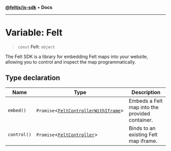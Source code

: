 [**@feltjs/js-sdk**](../../README.md) • **Docs**

***

# Variable: Felt

> `const` **Felt**: `object`

The Felt SDK is a library for embedding Felt maps into your website,
allowing you to control and inspect the map programmatically.

## Type declaration

| Name | Type | Description |
| ------ | ------ | ------ |
| `embed()` | `Promise`\<[`FeltControllerWithIframe`](../../types/interfaces/FeltControllerWithIframe.md)\> | Embeds a Felt map into the provided container. |
| `control()` | `Promise`\<[`FeltController`](../../types/interfaces/FeltController.md)\> | Binds to an existing Felt map iframe. |
